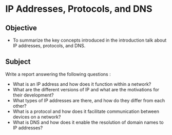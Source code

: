 # IP Addresses, Protocols, and DNS

## Objective

- To summarize the key concepts introduced in the introduction talk about IP addresses, protocols, and DNS.

## Subject
Write a report answering the following questions :

- What is an IP address and how does it function within a network?
- What are the different versions of IP and what are the motivations for their development?
- What types of IP addresses are there, and how do they differ from each other?
- What is a protocol and how does it facilitate communication between devices on a network?
- What is DNS and how does it enable the resolution of domain names to IP addresses?